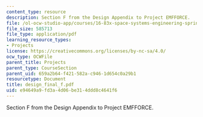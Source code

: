 ```yaml
---
content_type: resource
description: Section F from the Design Appendix to Project EMFFORCE.
file: /ol-ocw-studio-app/courses/16-83x-space-systems-engineering-spring-2002-spring-2003/e94649a9fd3a4d06be314ddd8c4641f6_design_final_f.pdf
file_size: 585713
file_type: application/pdf
learning_resource_types:
- Projects
license: https://creativecommons.org/licenses/by-nc-sa/4.0/
ocw_type: OCWFile
parent_title: Projects
parent_type: CourseSection
parent_uid: 659a2b64-f421-582a-c946-1d654c0a29b1
resourcetype: Document
title: design_final_f.pdf
uid: e94649a9-fd3a-4d06-be31-4ddd8c4641f6
---
```

Section F from the Design Appendix to Project EMFFORCE.